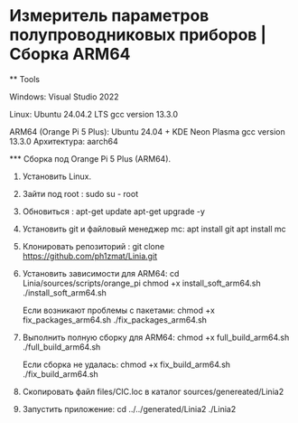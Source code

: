 # Измеритель параметров полупроводниковых приборов | Сборка ARM64

** Tools

Windows:
	Visual Studio 2022

Linux:
	Ubuntu 24.04.2 LTS
	gcc version 13.3.0

ARM64 (Orange Pi 5 Plus):
	Ubuntu 24.04 + KDE Neon Plasma
	gcc version 13.3.0
	Архитектура: aarch64

*** Сборка под Orange Pi 5 Plus (ARM64).

1. Установить Linux.

2. Зайти под root :
    sudo su - root

3. Обновиться :
    apt-get update
	apt-get upgrade -y

4. Установить git и файловый менеджер mc:
    apt install git
	apt install mc

5. Клонировать репозиторий :
    git clone https://github.com/ph1zmat/Linia.git

6. Установить зависимости для ARM64:
   cd Linia/sources/scripts/orange_pi
   chmod +x install_soft_arm64.sh
   ./install_soft_arm64.sh

   Если возникают проблемы с пакетами:
   chmod +x fix_packages_arm64.sh
   ./fix_packages_arm64.sh

7. Выполнить полную сборку для ARM64:
   chmod +x full_build_arm64.sh
   ./full_build_arm64.sh

   Если сборка не удалась:
   chmod +x fix_build_arm64.sh
   ./fix_build_arm64.sh

8. Скопировать файл files/CIC.loc в каталог sources/genereated/Linia2

9. Запустить приложение:
   cd ../../generated/Linia2
   ./Linia2
